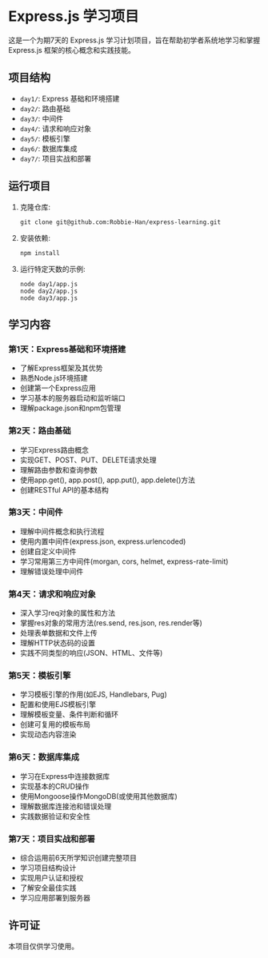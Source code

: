 # Express.js 学习项目

这是一个为期7天的 Express.js 学习计划项目，旨在帮助初学者系统地学习和掌握 Express.js 框架的核心概念和实践技能。

## 项目结构

- `day1/`: Express 基础和环境搭建
- `day2/`: 路由基础
- `day3/`: 中间件
- `day4/`: 请求和响应对象
- `day5/`: 模板引擎
- `day6/`: 数据库集成
- `day7/`: 项目实战和部署

## 运行项目

1. 克隆仓库:
   ```
   git clone git@github.com:Robbie-Han/express-learning.git
   ```

2. 安装依赖:
   ```
   npm install
   ```

3. 运行特定天数的示例:
   ```
   node day1/app.js
   node day2/app.js
   node day3/app.js
   ```

## 学习内容

### 第1天：Express基础和环境搭建
- 了解Express框架及其优势
- 熟悉Node.js环境搭建
- 创建第一个Express应用
- 学习基本的服务器启动和监听端口
- 理解package.json和npm包管理

### 第2天：路由基础
- 学习Express路由概念
- 实现GET、POST、PUT、DELETE请求处理
- 理解路由参数和查询参数
- 使用app.get(), app.post(), app.put(), app.delete()方法
- 创建RESTful API的基本结构

### 第3天：中间件
- 理解中间件概念和执行流程
- 使用内置中间件(express.json, express.urlencoded)
- 创建自定义中间件
- 学习常用第三方中间件(morgan, cors, helmet, express-rate-limit)
- 理解错误处理中间件

### 第4天：请求和响应对象
- 深入学习req对象的属性和方法
- 掌握res对象的常用方法(res.send, res.json, res.render等)
- 处理表单数据和文件上传
- 理解HTTP状态码的设置
- 实践不同类型的响应(JSON、HTML、文件等)

### 第5天：模板引擎
- 学习模板引擎的作用(如EJS, Handlebars, Pug)
- 配置和使用EJS模板引擎
- 理解模板变量、条件判断和循环
- 创建可复用的模板布局
- 实现动态内容渲染

### 第6天：数据库集成
- 学习在Express中连接数据库
- 实现基本的CRUD操作
- 使用Mongoose操作MongoDB(或使用其他数据库)
- 理解数据库连接池和错误处理
- 实践数据验证和安全性

### 第7天：项目实战和部署
- 综合运用前6天所学知识创建完整项目
- 学习项目结构设计
- 实现用户认证和授权
- 了解安全最佳实践
- 学习应用部署到服务器

## 许可证

本项目仅供学习使用。